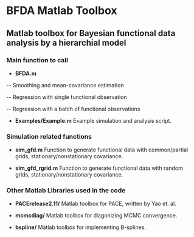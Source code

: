 BFDA Matlab Toolbox
===================

## Matlab toolbox for Bayesian functional data analysis by a hierarchial model

### Main function to call
- **BFDA.m**

-- Smoothing and mean-covariance estimation

-- Regression with single functional observation

-- Regression with a batch of functional observations

- **Examples/Example.m**
Example simulation and analysis script.


### Simulation related functions
- **sim_gfd.m**
Function to generate functional data with common/partial grids, stationary/nonstationary covariance.

- **sim_gfd_rgrid.m**
Function to generate functional data with random grids, stationary/nonstationary covariance.

### Other Matlab Libraries used in the code

- **PACErelease2.11/**
Matlab toolbox for PACE, written by Yao et. al.

- **mcmcdiag/**
Matlab toolbox for diagonizing MCMC convergence.

- **bspline/**
Matlab toolbox for implementing B-splines.
